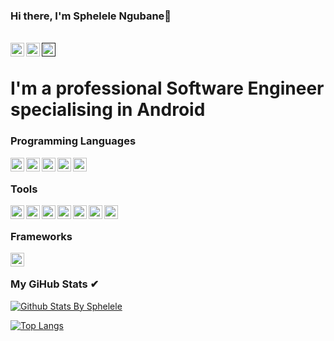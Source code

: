 ### Hi there, I'm Sphelele Ngubane👋
<br/>
<a href="https://www.linkedin.com/in/sphelele-ngubane-3b2a84123/">
    <img align="left" alt="Linkedin" width="22px" src="https://cdn.jsdelivr.net/npm/simple-icons@v3/icons/linkedin.svg"/>
</a>

<a href="https://www.instagram.com/sphelele_micah_ngubane/">
    <img align="left" alt="Instagram" width="22px" src="https://cdn.jsdelivr.net/npm/simple-icons@v3/icons/instagram.svg"/>
</a>

<a href="">
    <img align="left" alt="Gmail" width="22px" src="https://cdn.jsdelivr.net/npm/simple-icons@v3/icons/gmail.svg"/>
</a><br/>

# I'm a professional Software Engineer specialising in Android
 
 ### Programming Languages
 <img align="left" alt="Java" width="22px" src="https://cdn.jsdelivr.net/npm/simple-icons@v3/icons/java.svg"/>
 <img align="left" alt="Kotlin" width="22px" src="https://cdn.jsdelivr.net/npm/simple-icons@v3/icons/kotlin.svg"/>
 <img align="left" alt="JavaScript" width="22px" src="https://cdn.jsdelivr.net/npm/simple-icons@v3/icons/javascript.svg"/>
 <img align="left" alt="SQL" width="22px" src="https://cdn.jsdelivr.net/npm/simple-icons@v3/icons/mysql.svg"/>
 <img align="left" alt="MonogDB" width="22px" src="https://cdn.jsdelivr.net/npm/simple-icons@v3/icons/mongodb.svg"/><br/>
 
  ### Tools
  <img align="left" alt="AndroidStudio" width="22px" src="https://cdn.jsdelivr.net/npm/simple-icons@v3/icons/androidstudio.svg"/>
  <img align="left" alt="Jira" width="22px" src="https://cdn.jsdelivr.net/npm/simple-icons@v3/icons/jira.svg"/>
  <img align="left" alt="NodeJS" width="22px" src="https://cdn.jsdelivr.net/npm/simple-icons@v3/icons/node-dot-js.svg"/>
  <img align="left" alt="NPM" width="22px" src="https://cdn.jsdelivr.net/npm/simple-icons@v3/icons/npm.svg"/>
  <img align="left" alt="Gradle" width="22px" src="https://cdn.jsdelivr.net/npm/simple-icons@v3/icons/gradle.svg"/>
  <img align="left" alt="Firebase" width="22px" src="https://cdn.jsdelivr.net/npm/simple-icons@v3/icons/firebase.svg"/>
  <img align="left" alt="Git" width="22px" src="https://cdn.jsdelivr.net/npm/simple-icons@v3/icons/git.svg"/><br/>
  
  ### Frameworks 
  <img align="left" alt="Angular" width="22px" src="https://cdn.jsdelivr.net/npm/simple-icons@v3/icons/angular.svg"/><br/>
  
 ### My GiHub Stats ✔
 [![Github Stats By Sphelele](https://github-readme-stats.vercel.app/api?username=MicahSphelele&show_icons=true&theme=vue-dark)](https://github.com/anuraghazra/github-readme-stats)
 
[![Top Langs](https://github-readme-stats.vercel.app/api/top-langs/?username=MicahSphelele&show_icons=true&theme=vue-dark&hide=php,html,css)](https://github.com/anuraghazra/github-readme-stats)

<!--
**MicahSphelele/MicahSphelele** is a ✨ _special_ ✨ repository because its `README.md` (this file) appears on your GitHub profile.

Here are some ideas to get you started:

- 🔭 I’m currently working on ...
- 🌱 I’m currently learning ...
- 👯 I’m looking to collaborate on ...
- 🤔 I’m looking for help with ...
- 💬 Ask me about ...
- 📫 How to reach me: ...
- 😄 Pronouns: ...
- ⚡ Fun fact: ...
✔ Updated README
-->
